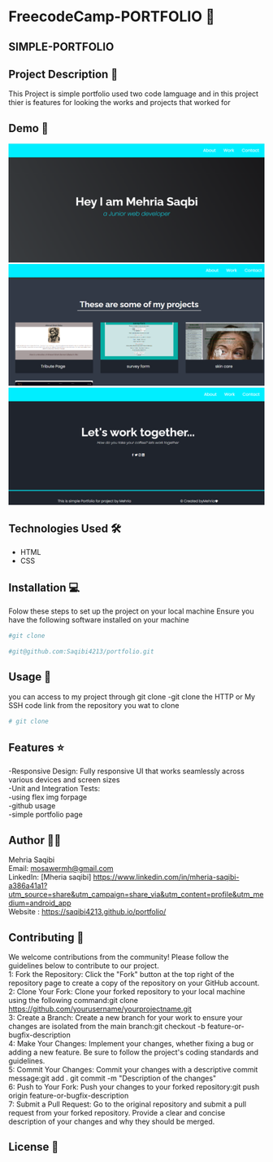 # FreecodeCamp-PORTFOLIO 🚀
## SIMPLE-PORTFOLIO
## Project Description 📝
This Project is simple portfolio 
used two code lamguage and in this project thier is features for looking the  works and projects that worked for 

## Demo 📸
![Demo](./img/demo1.png)
![Demo](./img/demo2.png)
![Demo](./img/demo3.png)

## Technologies Used 🛠️
- HTML
- CSS

## Installation 💻
Folow these steps to set up the project on your local machine 
Ensure you have the following software installed on your machine

```bash
#git clone
```
```bash
#git@github.com:Saqibi4213/portfolio.git
```
## Usage 🎯

you can access to my project through git clone 
-git clone the HTTP or My SSH code link from the repository you wat to clone 

```bash
# git clone
```

## Features ⭐

-Responsive Design: Fully responsive UI that works seamlessly across various devices and screen sizes
 <br />
 -Unit and Integration Tests:
 <br />
 -using flex img forpage 
 <br />
 -github usage
 <br />
 -simple portfolio page

## Author 👩‍💻

Mehria Saqibi 
 <br>
 Email: mosawermh@gmail.com
 <br>
 LinkedIn: [Mheria saqibi] https://www.linkedin.com/in/mheria-saqibi-a386a41a1?utm_source=share&utm_campaign=share_via&utm_content=profile&utm_medium=android_app
 <br>
 Website : https://saqibi4213.github.io/portfolio/

## Contributing 🤝

We welcome contributions from the community! Please follow the guidelines below to contribute to our project.
<br />
1: Fork the Repository: Click the "Fork" button at the top right of the repository page to create a copy of the repository on your GitHub account.
<br />
2: Clone Your Fork: Clone your forked repository to your local machine using the following command:git clone https://github.com/yourusername/yourprojectname.git
<br />
3: Create a Branch: Create a new branch for your work to ensure your changes are isolated from the main branch:git checkout -b feature-or-bugfix-description
<br />
4: Make Your Changes: Implement your changes, whether fixing a bug or adding a new feature. Be sure to follow the project's coding standards and guidelines.
<br />
5: Commit Your Changes: Commit your changes with a descriptive commit message:git add .
git commit -m "Description of the changes"
<br />
6: Push to Your Fork: Push your changes to your forked repository:git push origin feature-or-bugfix-description
<br />
7: Submit a Pull Request: Go to the original repository and submit a pull request from your forked repository. Provide a clear and concise description of your changes and why they should be merged.

## License 📜

